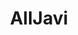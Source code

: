---
title: AllJavi
github: https://github.com/AllJavi
mode: dark
transition: 1.2s
score: 96.7
archetype:
- Dynamic
- Little Bit of Everything
---